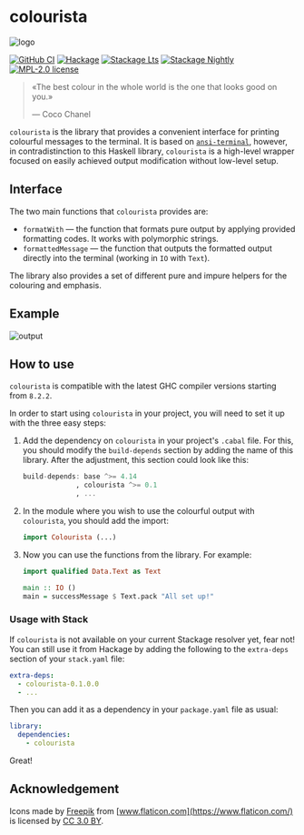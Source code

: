 # colourista

![logo](https://user-images.githubusercontent.com/4276606/74611761-e7d69c80-50f6-11ea-8065-c9da0371b9bf.png)

[![GitHub CI](https://github.com/kowainik/colourista/workflows/CI/badge.svg)](https://github.com/kowainik/colourista/actions)
[![Hackage](https://img.shields.io/hackage/v/colourista.svg?logo=haskell)](https://hackage.haskell.org/package/colourista)
[![Stackage Lts](http://stackage.org/package/colourista/badge/lts)](http://stackage.org/lts/package/colourista)
[![Stackage Nightly](http://stackage.org/package/colourista/badge/nightly)](http://stackage.org/nightly/package/colourista)
[![MPL-2.0 license](https://img.shields.io/badge/license-MPL--2.0-blue.svg)](LICENSE)

> «The best colour in the whole world is the one that looks good on you.»
>
> — Coco Chanel

`colourista` is the library that provides a convenient interface for printing
colourful messages to the terminal. It is based on
[`ansi-terminal`](https://hackage.haskell.org/package/ansi-terminal), however,
in contradistinction to this Haskell library, `colourista` is a high-level
wrapper focused on easily achieved output modification without low-level setup.

## Interface

The two main functions that `colourista` provides are:

 * `formatWith` — the function that formats pure output by applying provided
   formatting codes. It works with polymorphic strings.
 * `formattedMessage` — the function that outputs the formatted output directly
   into the terminal (working in `IO` with `Text`).

The library also provides a set of different pure and impure helpers for the
colouring and emphasis.

## Example

![output](https://user-images.githubusercontent.com/8126674/74609327-0a5dbb00-50e1-11ea-8c4b-2db4ab5b42a2.png)

## How to use

`colourista` is compatible with the latest GHC compiler versions starting from `8.2.2`.

In order to start using `colourista` in your project, you will need to set it up with the three easy steps:

1. Add the dependency on `colourista` in your project's `.cabal` file. For this,
   you should modify the `build-depends` section by adding the name of this
   library. After the adjustment, this section could look like this:

   ```haskell
   build-depends: base ^>= 4.14
                , colourista ^>= 0.1
                , ...
   ```
2. In the module where you wish to use the colourful output with `colourista`,
   you should add the import:

   ```haskell
   import Colourista (...)
   ```
3. Now you can use the functions from the library. For example:

   ```haskell
   import qualified Data.Text as Text

   main :: IO ()
   main = successMessage $ Text.pack "All set up!"
   ```
### Usage with Stack

If `colourista` is not available on your current Stackage resolver yet, fear not! You can still use
it from Hackage by adding the following to the `extra-deps` section of your `stack.yaml`
file:

```yaml
extra-deps:
  - colourista-0.1.0.0
  - ...
```

Then you can add it as a dependency in your `package.yaml` file as usual:

```yaml
library:
  dependencies:
    - colourista
```

Great!

## Acknowledgement

Icons made by [Freepik](http://www.freepik.com) from [www.flaticon.com](https://www.flaticon.com/) is licensed by [CC 3.0 BY](http://creativecommons.org/licenses/by/3.0/).
